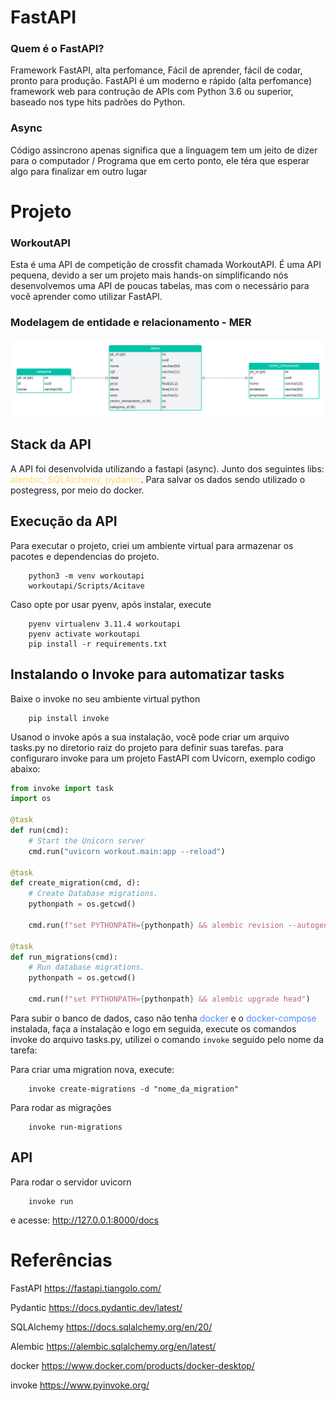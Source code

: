 # FastAPI

### Quem é o FastAPI?

Framework FastAPI, alta perfomance, Fácil de aprender, fácil de codar, pronto para produção. FastAPI é um moderno e rápido (alta perfomance) framework web para contrução de APIs com Python 3.6 ou superior, baseado nos type hits padrões do Python.

### Async

Código assincrono apenas significa que a linguagem tem um jeito de dizer para o computador / Programa que em certo ponto, ele téra que esperar algo para finalizar em outro lugar

# Projeto

### WorkoutAPI

Esta é uma API de competição de crossfit chamada WorkoutAPI. É uma API pequena, devido a ser um projeto mais hands-on simplificando nós desenvolvemos uma API de poucas tabelas, mas com o necessário para você aprender como utilizar FastAPI.

### Modelagem de entidade e relacionamento - MER

![imagem](/workout_API.png)

## Stack da API

A API foi desenvolvida utilizando a fastapi (async). Junto dos seguintes libs: <span style="color: #FFDD68;">alembic, SQLAlchemy, pydantic</span>. Para salvar os dados sendo utilizado o postegress, por meio do docker.

## Execução da API

Para executar o projeto, criei um ambiente virtual para armazenar os pacotes e dependencias do projeto.
```
    python3 -m venv workoutapi
    workoutapi/Scripts/Acitave
```


Caso opte por usar pyenv, após instalar, execute
```
    pyenv virtualenv 3.11.4 workoutapi
    pyenv activate workoutapi
    pip install -r requirements.txt 
```

## Instalando o Invoke para automatizar tasks
Baixe o invoke no seu ambiente virtual python
``` pip
    pip install invoke
```
Usanod o invoke após a sua instalação, você pode criar um arquivo tasks.py no diretorio raiz do projeto para definir suas tarefas. para configuraro invoke para um projeto FastAPI com Uvicorn, exemplo codigo abaixo:

```python
from invoke import task
import os

@task
def run(cmd):
    # Start the Unicorn server
    cmd.run("uvicorn workout.main:app --reload")

@task
def create_migration(cmd, d):
    # Create Database migrations.
    pythonpath = os.getcwd()

    cmd.run(f"set PYTHONPATH={pythonpath} && alembic revision --autogenerate -m '{d}'")

@task
def run_migrations(cmd):
    # Run database migrations.
    pythonpath = os.getcwd()

    cmd.run(f"set PYTHONPATH={pythonpath} && alembic upgrade head")
```

Para subir o banco de dados, caso não tenha <span style="color: #508BFF">docker</span> e o <span style="color:#508BFF ">docker-compose</span> instalada, faça a instalação e logo em seguida, execute os comandos invoke do arquivo tasks.py, utilizei o comando `invoke` seguido pelo nome da tarefa:

Para criar uma migration nova, execute:
``` docker
    invoke create-migrations -d "nome_da_migration"
```

Para rodar as migrações
```
    invoke run-migrations
```

## API

Para rodar o servidor uvicorn
```
    invoke run
```
e acesse: http://127.0.0.1:8000/docs


# Referências

FastAPI https://fastapi.tiangolo.com/

Pydantic https://docs.pydantic.dev/latest/

SQLAlchemy https://docs.sqlalchemy.org/en/20/

Alembic https://alembic.sqlalchemy.org/en/latest/

docker https://www.docker.com/products/docker-desktop/

invoke https://www.pyinvoke.org/